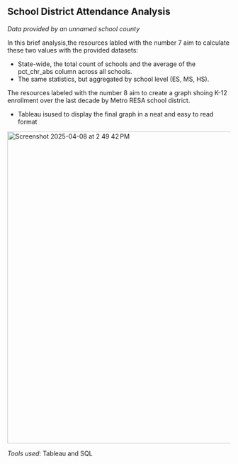 ## School District Attendance Analysis

_Data provided by an unnamed school county_

In this brief analysis,the resources labled with the number 7 aim to calculate these two values with the provided datasets:
- State-wide, the total count of schools and the average of the pct_chr_abs column across all schools.
- The same statistics, but aggregated by school level (ES, MS, HS).

The resources labeled with the number 8 aim to create a graph shoing K-12 enrollment over the last decade by Metro RESA school district.
- Tableau isused to display the final graph in a neat and easy to read format

<img width="702" alt="Screenshot 2025-04-08 at 2 49 42 PM" src="https://github.com/user-attachments/assets/05b6c2b1-95a5-4163-94f3-ba98c58a473d" />


_Tools used_:
Tableau and SQL
